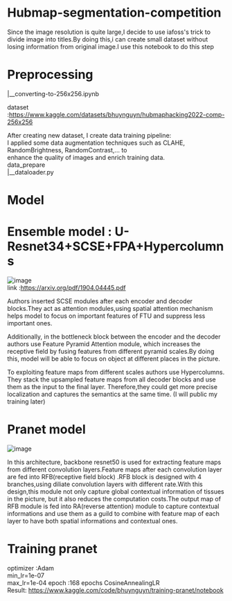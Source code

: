 # Hubmap-segmentation-competition      

Since the image resolution is quite large,I decide to use iafoss's trick to divide image into titles.By doing this,i can create small dataset without losing information from original image.I use this notebook to do this step        
      
# Preprocessing     
|__converting-to-256x256.ipynb      

dataset :https://www.kaggle.com/datasets/bhuynguyn/hubmaphacking2022-comp-256x256     
       
After creating new dataset, I create data training pipeline:    
I applied some data augmentation techniques such as CLAHE, RandomBrightness, RandomContrast,… to                  
enhance the quality of images and enrich training data.       
data_prepare        
|__dataloader.py       

# Model       
# Ensemble model : U-Resnet34+SCSE+FPA+Hypercolumns          

![image](https://user-images.githubusercontent.com/90911918/184531888-7e40b157-6482-42bf-b0dd-53be2fde74ef.png)      
link :https://arxiv.org/pdf/1904.04445.pdf       

Authors inserted SCSE modules after each encoder and decoder blocks.They act as attention modules,using spatial attention mechanism helps model to focus on important features of FTU and suppress less important ones.      

Additionally, in the bottleneck block between the encoder and the decoder authors use Feature Pyramid Attention module, which increases the receptive field by fusing features from different pyramid scales.By doing this, model will be able to focus on object at different places in the picture.           

To exploiting feature maps from different scales authors use Hypercolumns. They stack the upsampled feature maps
from all decoder blocks and use them as the input to the final layer. Therefore,they could get more precise localization and captures the semantics at the same time.   (I will public my training later)         

# Pranet model         
![image](https://user-images.githubusercontent.com/90911918/184532637-f4b79b2c-8fbe-4b08-afd4-9e77a7354111.png)      

In this architecture, backbone resnet50 is used for extracting feature maps from different convolution layers.Feature maps after each convolution layer are fed into RFB(receptive field block) .RFB block is designed with 4 branches,using diliate convolution layers with different rate.With this design,this module not only capture global contextual information of tissues in the picture, but it also reduces the computation costs.The output map of RFB module is fed into RA(reverse attention) module to capture contextual informations and use them as a guild to combine with feature map of each layer to have both spatial informations and contextual ones.   

# Training pranet
optimizer :Adam    
min_lr=1e-07   
max_lr=1e-04
epoch :168 epochs
CosineAnnealingLR  
Result: https://www.kaggle.com/code/bhuynguyn/training-pranet/notebook      




